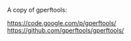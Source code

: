 A copy of gperftools:

https://code.google.com/p/gperftools/
https://github.com/gperftools/gperftools/
